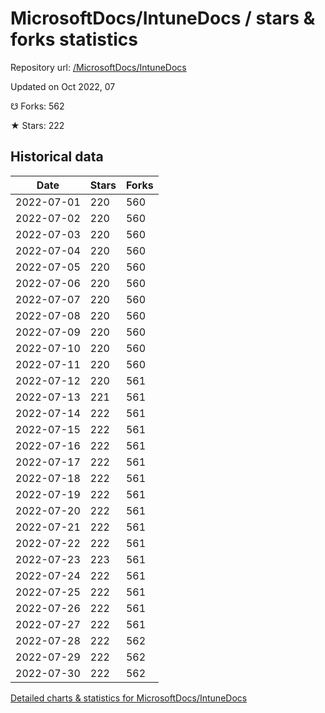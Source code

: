 # MicrosoftDocs/IntuneDocs / stars & forks statistics

Repository url: [/MicrosoftDocs/IntuneDocs](https://github.com/MicrosoftDocs/IntuneDocs)

Updated on Oct 2022, 07

☋ Forks: 562

★ Stars: 222

## Historical data
| Date | Stars | Forks |
|------|-------|-------|
| 2022-07-01 | 220 | 560 | 
| 2022-07-02 | 220 | 560 | 
| 2022-07-03 | 220 | 560 | 
| 2022-07-04 | 220 | 560 | 
| 2022-07-05 | 220 | 560 | 
| 2022-07-06 | 220 | 560 | 
| 2022-07-07 | 220 | 560 | 
| 2022-07-08 | 220 | 560 | 
| 2022-07-09 | 220 | 560 | 
| 2022-07-10 | 220 | 560 | 
| 2022-07-11 | 220 | 560 | 
| 2022-07-12 | 220 | 561 | 
| 2022-07-13 | 221 | 561 | 
| 2022-07-14 | 222 | 561 | 
| 2022-07-15 | 222 | 561 | 
| 2022-07-16 | 222 | 561 | 
| 2022-07-17 | 222 | 561 | 
| 2022-07-18 | 222 | 561 | 
| 2022-07-19 | 222 | 561 | 
| 2022-07-20 | 222 | 561 | 
| 2022-07-21 | 222 | 561 | 
| 2022-07-22 | 222 | 561 | 
| 2022-07-23 | 223 | 561 | 
| 2022-07-24 | 222 | 561 | 
| 2022-07-25 | 222 | 561 | 
| 2022-07-26 | 222 | 561 | 
| 2022-07-27 | 222 | 561 | 
| 2022-07-28 | 222 | 562 | 
| 2022-07-29 | 222 | 562 | 
| 2022-07-30 | 222 | 562 | 


[Detailed charts & statistics for MicrosoftDocs/IntuneDocs](https://reviewgithub.com/rep/MicrosoftDocs/IntuneDocs)
